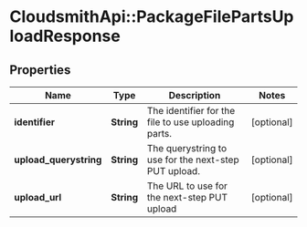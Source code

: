 # CloudsmithApi::PackageFilePartsUploadResponse

## Properties
Name | Type | Description | Notes
------------ | ------------- | ------------- | -------------
**identifier** | **String** | The identifier for the file to use uploading parts. | [optional] 
**upload_querystring** | **String** | The querystring to use for the next-step PUT upload. | [optional] 
**upload_url** | **String** | The URL to use for the next-step PUT upload | [optional] 


